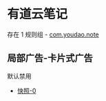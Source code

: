 # 有道云笔记

存在 1 规则组 - [com.youdao.note](/src/apps/com.youdao.note.ts)

## 局部广告-卡片式广告

默认禁用

- [快照-0](https://i.gkd.li/import/13379524)
